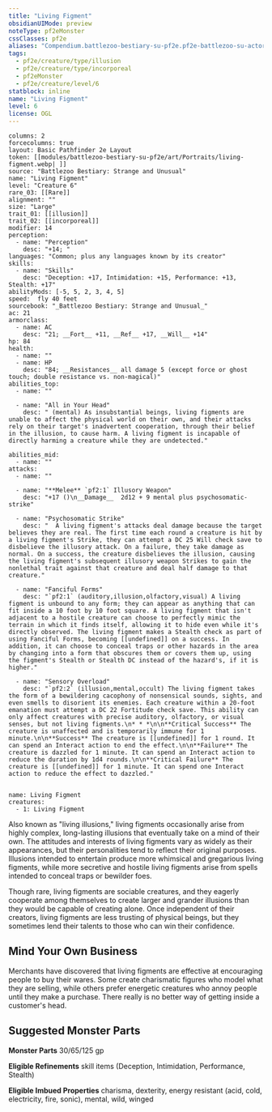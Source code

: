 ```yaml
---
title: "Living Figment"
obsidianUIMode: preview
noteType: pf2eMonster
cssClasses: pf2e
aliases: "Compendium.battlezoo-bestiary-su-pf2e.pf2e-battlezoo-su-actors.Actor.Rig5KHrGJKkMs6Vj" 
tags:
  - pf2e/creature/type/illusion
  - pf2e/creature/type/incorporeal
  - pf2eMonster
  - pf2e/creature/level/6
statblock: inline
name: "Living Figment"
level: 6
license: OGL
---
```


```statblock
columns: 2
forcecolumns: true
layout: Basic Pathfinder 2e Layout
token: [[modules/battlezoo-bestiary-su-pf2e/art/Portraits/living-figment.webp| ]]
source: "Battlezoo Bestiary: Strange and Unusual"
name: "Living Figment"
level: "Creature 6"
rare_03: [[Rare]]
alignment: ""
size: "Large"
trait_01: [[illusion]]
trait_02: [[incorporeal]]
modifier: 14
perception:
  - name: "Perception"
    desc: "+14; "
languages: "Common; plus any languages known by its creator"
skills:
  - name: "Skills"
    desc: "Deception: +17, Intimidation: +15, Performance: +13, Stealth: +17"
abilityMods: [-5, 5, 2, 3, 4, 5]
speed:  fly 40 feet
sourcebook: "_Battlezoo Bestiary: Strange and Unusual_"
ac: 21
armorclass:
  - name: AC
    desc: "21; __Fort__ +11, __Ref__ +17, __Will__ +14"
hp: 84
health:
  - name: ""
  - name: HP
    desc: "84; __Resistances__ all damage 5 (except force or ghost touch; double resistance vs. non-magical)"
abilities_top:
  - name: ""

  - name: "All in Your Head"
    desc: " (mental) As insubstantial beings, living figments are unable to affect the physical world on their own, and their attacks rely on their target's inadvertent cooperation, through their belief in the illusion, to cause harm. A living figment is incapable of directly harming a creature while they are undetected."

abilities_mid:
  - name: ""
attacks:
  - name: ""

  - name: "**Melee** `pf2:1` Illusory Weapon"
    desc: "+17 ()\n__Damage__  2d12 + 9 mental plus psychosomatic-strike"

  - name: "Psychosomatic Strike"
    desc: "  A living figment's attacks deal damage because the target believes they are real. The first time each round a creature is hit by a living figment's Strike, they can attempt a DC 25 Will check save to disbelieve the illusory attack. On a failure, they take damage as normal. On a success, the creature disbelieves the illusion, causing the living figment's subsequent illusory weapon Strikes to gain the nonlethal trait against that creature and deal half damage to that creature."

  - name: "Fanciful Forms"
    desc: "`pf2:1` (auditory,illusion,olfactory,visual) A living figment is unbound to any form; they can appear as anything that can fit inside a 10 foot by 10 foot square. A living figment that isn't adjacent to a hostile creature can choose to perfectly mimic the terrain in which it finds itself, allowing it to hide even while it's directly observed. The living figment makes a Stealth check as part of using Fanciful Forms, becoming [[undefined]] on a success. In addition, it can choose to conceal traps or other hazards in the area by changing into a form that obscures them or covers them up, using the figment's Stealth or Stealth DC instead of the hazard's, if it is higher."

  - name: "Sensory Overload"
    desc: "`pf2:2` (illusion,mental,occult) The living figment takes the form of a bewildering cacophony of nonsensical sounds, sights, and even smells to disorient its enemies. Each creature within a 20-foot emanation must attempt a DC 22 Fortitude check save. This ability can only affect creatures with precise auditory, olfactory, or visual senses, but not living figments.\n* * *\n\n**Critical Success** The creature is unaffected and is temporarily immune for 1 minute.\n\n**Success** The creature is [[undefined]] for 1 round. It can spend an Interact action to end the effect.\n\n**Failure** The creature is dazzled for 1 minute. It can spend an Interact action to reduce the duration by 1d4 rounds.\n\n**Critical Failure** The creature is [[undefined]] for 1 minute. It can spend one Interact action to reduce the effect to dazzled."
 
```

```encounter-table
name: Living Figment
creatures:
  - 1: Living Figment
```



Also known as "living illusions," living figments occasionally arise from highly complex, long-lasting illusions that eventually take on a mind of their own. The attitudes and interests of living figments vary as widely as their appearances, but their personalities tend to reflect their original purposes. Illusions intended to entertain produce more whimsical and gregarious living figments, while more secretive and hostile living figments arise from spells intended to conceal traps or bewilder foes.

Though rare, living figments are sociable creatures, and they eagerly cooperate among themselves to create larger and grander illusions than they would be capable of creating alone. Once independent of their creators, living figments are less trusting of physical beings, but they sometimes lend their talents to those who can win their confidence.

## Mind Your Own Business

Merchants have discovered that living figments are effective at encouraging people to buy their wares. Some create charismatic figures who model what they are selling, while others prefer energetic creatures who annoy people until they make a purchase. There really is no better way of getting inside a customer's head.

## Suggested Monster Parts

**Monster Parts** 30/65/125 gp

**Eligible Refinements** skill items (Deception, Intimidation, Performance, Stealth)

**Eligible Imbued Properties** charisma, dexterity, energy resistant (acid, cold, electricity, fire, sonic), mental, wild, winged
